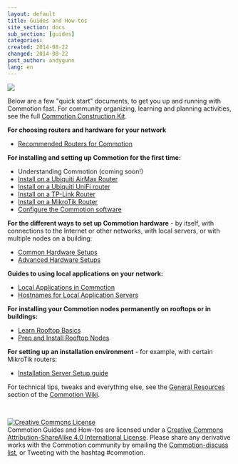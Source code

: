 ```yaml
---
layout: default
title: Guides and How-tos
site_section: docs
sub_section: [guides]
categories: 
created: 2014-08-22
changed: 2014-08-22
post_author: andygunn
lang: en
---
```


<p><img src="/files/GuidesHowtos_intro_graphic.png" style="max-width:600px;" /></p>

<p>Below are a few "quick start" documents, to get you up and running with Commotion fast. For community organizing, learning and planning activities, see the full <a href="/docs/cck">Commotion Construction Kit</a>.</p>

<p><strong>For choosing routers and hardware for your network</strong></p>
<ul>
    <li><a href="/docs/guides-howtos/recommended-hardware/">Recommended Routers for Commotion</a></li>
</ul>

<p><strong>For installing and setting up Commotion for the first time:</strong></p>
<ul class="rteindent1">
    <li>Understanding Commotion (coming soon!)</li>
    <li><a href="/docs/cck/installing-configuring/install-ubiquiti-router/">Install on a Ubiquiti AirMax Router</a></li>
    <li><a href="/docs/cck/installing-configuring/install-unifi-router/">Install on a Ubiquiti UniFi router</a></li>
    <li><a href="/docs/cck/installing-configuring/install-tplink-router/">Install on a TP-Link Router</a></li>
    <li><a href="/docs/cck/installing-configuring/install-mikrotik-router/">Install on a MikroTik Router</a></li>
    <li><a href="/docs/cck/installing-configuring/configure-commotion/">Configure the Commotion software</a></li>
</ul>

<p><strong>For the different ways to set up Commotion hardware</strong> - by itself, with connections to the Internet or other networks, with local servers, or with multiple nodes on a building:</p>
<ul class="rteindent1">
    <li><a href="/docs/cck/installing-configuring/common-hardware-setups/">Common Hardware Setups</a></li>
    <li><a href="/docs/cck/installing-configuring/advanced-hardware-setups/">Advanced Hardware Setups</a></li>
</ul>

<p><strong>Guides to using local applications on your network:</strong></p>
<ul class="rteindent1">
    <li><a href="/docs/guides-howtos/local-applications/">Local Applications in Commotion</a></li>
    <li><a href="/docs/guides-howtos/local-applications/hostnames.html">Hostnames for Local Application Servers</a></li>
</ul>

<p><strong>For installing your Commotion nodes permanently on rooftops or in buildings:</strong></p>
<ul class="rteindent1">
    <li><a href="/docs/cck/building-mounting/learn-rooftop-basics/">Learn Rooftop Basics</a></li>
    <li><a href="/docs/cck/building-mounting/prep-install-rooftop-nodes/">Prep and Install Rooftop Nodes</a></li>
</ul>

<p><strong>For setting up an installation environment</strong> - for example, with certain MikroTik routers:</strong></p>
<ul class="rteindent1">
    <li><a href="/docs/guides-howtos/installation-server-setup/">Installation Server Setup guide</a></li>
</ul>

<p>For technical tips, tweaks and everything else, see the <a href="https://wiki.commotionwireless.net/doku.php#general_resources">General Resources</a> section of the <a href="http://wiki.commotionwireless.net/">Commotion Wiki</a>.</p>

<p>&nbsp;</p>

<p class="rtecenter"><a rel="license" href="http://creativecommons.org/licenses/by-sa/4.0/"><img alt="Creative Commons License" style="border-width:0" src="http://i.creativecommons.org/l/by-sa/4.0/88x31.png" /></a><br /><span xmlns:dct="http://purl.org/dc/terms/" property="dct:title">Commotion Guides and How-tos</span> are licensed under a <a rel="license" href="http://creativecommons.org/licenses/by-sa/4.0/">Creative Commons Attribution-ShareAlike 4.0 International License</a>. Please share any derivative works with the Commotion community by emailing the <a href="https://lists.chambana.net/mailman/listinfo/commotion-discuss">Commotion-discuss list</a>, or Tweeting with the hashtag #commotion.</p>
